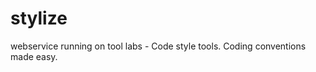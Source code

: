 stylize
=======

webservice running on tool labs - Code style tools. Coding conventions made easy. 

